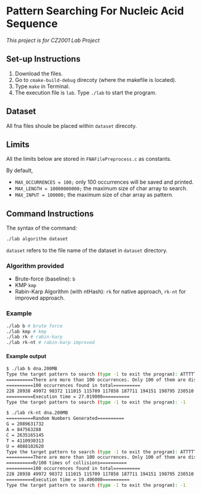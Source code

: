 #  Pattern Searching For Nucleic Acid Sequence

*This project is for CZ2001 Lab Project* 

## Set-up Instructions 

1. Download the files.
2. Go to `cmake-build-debug` direcoty (where the makefile is located).
3. Type `make` in Terminal.
4. The execution file is `lab`. Type `./lab` to start the program.

## Dataset

All fna files shoule be placed within `dataset` direcoty. 

## Limits

All the limits below are stored in `FNAFilePreprocess.c` as constants.

By default, 

+ `MAX_OCCURRENCES = 100;` only 100 occurrences will be saved and printed.
+ `MAX_LENGTH = 10000000000;` the maximum size of char array to search.
+ `MAX_INPUT = 100000;` the maximum size of char array as pattern. 

## Command Instructions 

The syntax of the command: 

```bash
./lab algorithm dataset 
```

`dataset` refers to the file name of the dataset in `dataset` directory. 

### Algorithm provided 

+ Brute-force (baseline): `b`
+ KMP `kmp`
+ Rabin-Karp Algorithm (with ntHash):  `rk` for native approach, `rk-nt` for improved approach.

### Example

```bash
./lab b # brute force 
./lab kmp # kmp
./lab rk # rabin-karp
./lab rk-nt # rabin-karp improved 
```

#### Example output

```bash
$ ./lab b dna.200MB
Type the target pattern to search (type -1 to exit the program): ATTTTTAAA
==========There are more than 100 occurrences. Only 100 of them are displayed.==========
==========100 occurrences found in total==========
228 28938 49972 98372 111015 115709 117858 187711 194151 198795 230510 248492 269475 334826 354494 364840 368696 440620 449627 450115 489754 491538 498969 513195 536035 563867 583656 588688 589334 603625 625168 658083 664082 705927 706224 708156 760241 774028 840812 850791 875310 915237 938824 939912 952617 958815 959921 965519 974771 987513 992045 996135 1006473 1019071 1023406 1046237 1112414 1112951 1122937 1131746 1134522 1158251 1178889 1185209 1192826 1211380 1253254 1255343 1267294 1285937 1307427 1333256 1341678 1351630 1362173 1370110 1383214 1404948 1410534 1420319 1421537 1427632 1482318 1492182 1506058 1513963 1518029 1521059 1539806 1541680 1547959 1550251 1558951 1559607 1569862 1619107 1630623 1716645 1731871 1735370 
==========Execution time = 27.019000==========
Type the target pattern to search (type -1 to exit the program): -1

$ ./lab rk-nt dna.200MB
==========Random Numbers Generated==========
G = 2089631732
A = 847563288
C = 2635165145
T = 4110930313
U = 4088102620
Type the target pattern to search (type -1 to exit the program): ATTTTTAAA
==========There are more than 100 occurrences. Only 100 of them are displayed.==========
==========0/100 times of collisions==========
==========100 occurrences found in total==========
228 28938 49972 98372 111015 115709 117858 187711 194151 198795 230510 248492 269475 334826 354494 364840 368696 440620 449627 450115 489754 491538 498969 513195 536035 563867 583656 588688 589334 603625 625168 658083 664082 705927 706224 708156 760241 774028 840812 850791 875310 915237 938824 939912 952617 958815 959921 965519 974771 987513 992045 996135 1006473 1019071 1023406 1046237 1112414 1112951 1122937 1131746 1134522 1158251 1178889 1185209 1192826 1211380 1253254 1255343 1267294 1285937 1307427 1333256 1341678 1351630 1362173 1370110 1383214 1404948 1410534 1420319 1421537 1427632 1482318 1492182 1506058 1513963 1518029 1521059 1539806 1541680 1547959 1550251 1558951 1559607 1569862 1619107 1630623 1716645 1731871 1735370 
==========Execution time = 19.406000==========
Type the target pattern to search (type -1 to exit the program): -1

```



